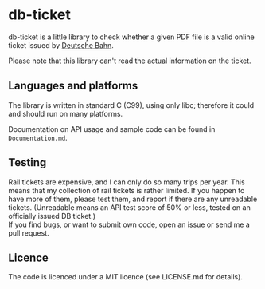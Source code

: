 # db-ticket
db-ticket is a little library to check whether a given PDF file is a valid online ticket issued by [Deutsche Bahn](http://bahn.de/).

Please note that this library can't read the actual information on the ticket.

## Languages and platforms
The library is written in standard C (C99), using only libc; therefore it could and should run on many platforms.

Documentation on API usage and sample code can be found in `Documentation.md`.

## Testing
Rail tickets are expensive, and I can only do so many trips per year. This means that my collection of rail tickets is rather limited. If you happen to have more of them, please test them, and report if there are any unreadable tickets. (Unreadable means an API test score of 50% or less, tested on an officially issued DB ticket.)  
If you find bugs, or want to submit own code, open an issue or send me a pull request.

## Licence
The code is licenced under a MIT licence (see LICENSE.md for details).